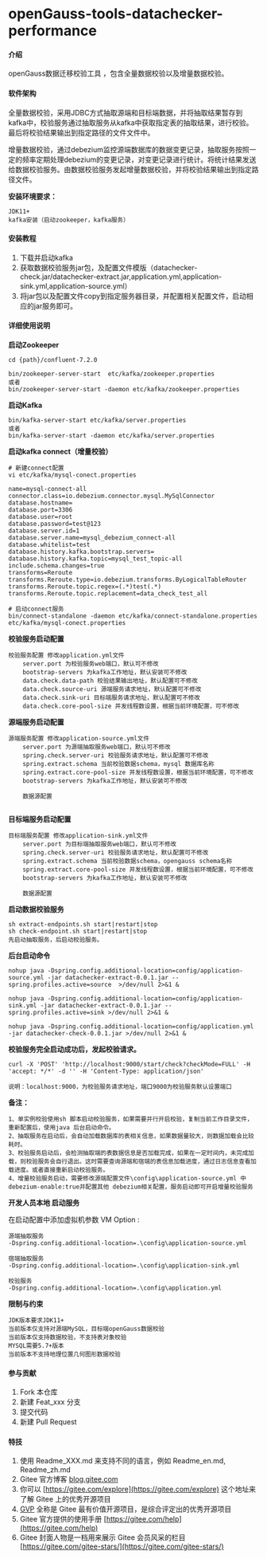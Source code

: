 # openGauss-tools-datachecker-performance

#### 介绍
openGauss数据迁移校验工具 ，包含全量数据校验以及增量数据校验。

#### 软件架构
全量数据校验，采用JDBC方式抽取源端和目标端数据，并将抽取结果暂存到kafka中，校验服务通过抽取服务从kafka中获取指定表的抽取结果，进行校验。最后将校验结果输出到指定路径的文件文件中。

增量数据校验，通过debezium监控源端数据库的数据变更记录，抽取服务按照一定的频率定期处理debezium的变更记录，对变更记录进行统计。将统计结果发送给数据校验服务。由数据校验服务发起增量数据校验，并将校验结果输出到指定路径文件。

**安装环境要求：**

	JDK11+
	kafka安装（启动zookeeper，kafka服务）

#### 安装教程

1.  下载并启动kafka
2.  获取数据校验服务jar包，及配置文件模版（datachecker-check.jar/datachecker-extract.jar,application.yml,application-sink.yml,application-source.yml）
3.  将jar包以及配置文件copy到指定服务器目录，并配置相关配置文件，启动相应的jar服务即可。

#### 详细使用说明

**启动Zookeeper**

```
cd {path}/confluent-7.2.0
```

```
bin/zookeeper-server-start  etc/kafka/zookeeper.properties
或者
bin/zookeeper-server-start -daemon etc/kafka/zookeeper.properties
```

**启动Kafka**

```
bin/kafka-server-start etc/kafka/server.properties
或者
bin/kafka-server-start -daemon etc/kafka/server.properties
```

**启动kafka connect（增量校验）**

```
# 新建connect配置
vi etc/kafka/mysql-conect.properties

name=mysql-connect-all
connector.class=io.debezium.connector.mysql.MySqlConnector
database.hostname=
database.port=3306
database.user=root
database.password=test@123
database.server.id=1
database.server.name=mysql_debezium_connect-all
database.whitelist=test
database.history.kafka.bootstrap.servers=
database.history.kafka.topic=mysql_test_topic-all
include.schema.changes=true
transforms=Reroute
transforms.Reroute.type=io.debezium.transforms.ByLogicalTableRouter
transforms.Reroute.topic.regex=(.*)test(.*)
transforms.Reroute.topic.replacement=data_check_test_all

# 启动connect服务
bin/connect-standalone -daemon etc/kafka/connect-standalone.properties etc/kafka/mysql-conect.properties
```

**校验服务启动配置** 

```
校验服务配置 修改application.yml文件
	server.port 为校验服务web端口，默认可不修改
	bootstrap-servers 为kafka工作地址，默认安装可不修改
	data.check.data-path 校验结果输出地址，默认配置可不修改
	data.check.source-uri 源端服务请求地址，默认配置可不修改
	data.check.sink-uri 目标端服务请求地址，默认配置可不修改
	data.check.core-pool-size 并发线程数设置，根据当前环境配置，可不修改
```

**源端服务启动配置**

```
源端服务配置 修改application-source.yml文件
	server.port 为源端抽取服务web端口，默认可不修改
	spring.check.server-uri 校验服务请求地址，默认配置可不修改
	spring.extract.schema 当前校验数据schema，mysql 数据库名称
	spring.extract.core-pool-size 并发线程数设置，根据当前环境配置，可不修改
	bootstrap-servers 为kafka工作地址，默认安装可不修改
	
	数据源配置
	
```

**目标端服务启动配置**

```
目标端服务配置 修改application-sink.yml文件
	server.port 为目标端抽取服务web端口，默认可不修改
	spring.check.server-uri 校验服务请求地址，默认配置可不修改
	spring.extract.schema 当前校验数据schema，opengauss schema名称
	spring.extract.core-pool-size 并发线程数设置，根据当前环境配置，可不修改
	bootstrap-servers 为kafka工作地址，默认安装可不修改
	
	数据源配置
```



**启动数据校验服务**

```shell
sh extract-endpoints.sh start|restart|stop
sh check-endpoint.sh start|restart|stop
先启动抽取服务，后启动校验服务。
```

**后台启动命令**

```shell
nohup java -Dspring.config.additional-location=config/application-source.yml -jar datachecker-extract-0.0.1.jar --spring.profiles.active=source  >/dev/null 2>&1 &

nohup java -Dspring.config.additional-location=config/application-sink.yml -jar datachecker-extract-0.0.1.jar --spring.profiles.active=sink >/dev/null 2>&1 &

nohup java -Dspring.config.additional-location=config/application.yml -jar datachecker-check-0.0.1.jar >/dev/null 2>&1 &
```

**校验服务完全启动成功后，发起校验请求。**

```shell
curl -X 'POST' 'http://localhost:9000/start/check?checkMode=FULL' -H 'accept: */*' -d '' -H 'Content-Type: application/json' 

说明：localhost:9000，为校验服务请求地址，端口9000为校验服务默认设置端口
```

**备注：**

```
1、单实例校验使用sh 脚本启动校验服务，如果需要并行开启校验，复制当前工作目录文件，重新配置后，使用java 后台启动命令。
2、抽取服务在启动后，会自动加载数据库的表相关信息，如果数据量较大，则数据加载会比较耗时。
3、校验服务启动后，会检测抽取端的表数据信息是否加载完成，如果在一定时间内，未完成加载，则校验服务会自行退出。这时需要查询源端和宿端的表信息加载进度，通过日志信息查看加载进度。或者直接重新启动校验服务。
4、增量校验服务启动，需要修改源端配置文件\config\application-source.yml 中	debezium-enable:true并配置其他 debezium相关配置，服务启动即可开启增量校验服务
```

**开发人员本地 启动服务**

在启动配置中添加虚拟机参数 VM Option : 

```
源端抽取服务
-Dspring.config.additional-location=.\config\application-source.yml

宿端抽取服务
-Dspring.config.additional-location=.\config\application-sink.yml

校验服务
-Dspring.config.additional-location=.\config\application.yml
```

**限制与约束**

```
JDK版本要求JDK11+
当前版本仅支持对源端MySQL，目标端openGauss数据校验
当前版本仅支持数据校验，不支持表对象校验
MYSQL需要5.7+版本
当前版本不支持地理位置几何图形数据校验
```



#### 参与贡献

1.  Fork 本仓库
2.  新建 Feat_xxx 分支
3.  提交代码
4.  新建 Pull Request


#### 特技

1.  使用 Readme\_XXX.md 来支持不同的语言，例如 Readme\_en.md, Readme\_zh.md
2.  Gitee 官方博客 [blog.gitee.com](https://blog.gitee.com)
3.  你可以 [https://gitee.com/explore](https://gitee.com/explore) 这个地址来了解 Gitee 上的优秀开源项目
4.  [GVP](https://gitee.com/gvp) 全称是 Gitee 最有价值开源项目，是综合评定出的优秀开源项目
5.  Gitee 官方提供的使用手册 [https://gitee.com/help](https://gitee.com/help)
6.  Gitee 封面人物是一档用来展示 Gitee 会员风采的栏目 [https://gitee.com/gitee-stars/](https://gitee.com/gitee-stars/)
